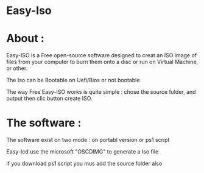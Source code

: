 # Easy-Iso

# About :

Easy-ISO is a Free open-source software designed to creat an ISO image of files from your computer to burn them onto a disc or run on Virtual Machine, or other.

The Iso can be Bootable on Uefi/Bios or not bootable

The way Free Easy-ISO works is quite simple : chose the source folder, and output then clic button create ISO.

# The software :

The software exist on two mode :
on portabl version
or ps1 script 


Easy-Icd use the microsoft "OSCDIMG" to generate a Iso file

if you download ps1 script you mus add the source folder also


